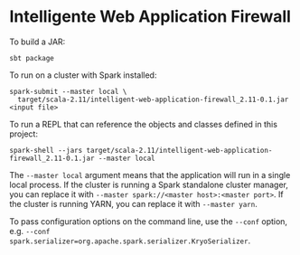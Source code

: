 Intelligente Web Application Firewall
==============

To build a JAR:

    sbt package

To run on a cluster with Spark installed:

    spark-submit --master local \
      target/scala-2.11/intelligent-web-application-firewall_2.11-0.1.jar <input file>

To run a REPL that can reference the objects and classes defined in this project:

    spark-shell --jars target/scala-2.11/intelligent-web-application-firewall_2.11-0.1.jar --master local

The `--master local` argument means that the application will run in a single local process.  If
the cluster is running a Spark standalone cluster manager, you can replace it with
`--master spark://<master host>:<master port>`. If the cluster is running YARN, you can replace it
with `--master yarn`.

To pass configuration options on the command line, use the `--conf` option, e.g.
`--conf spark.serializer=org.apache.spark.serializer.KryoSerializer`.
